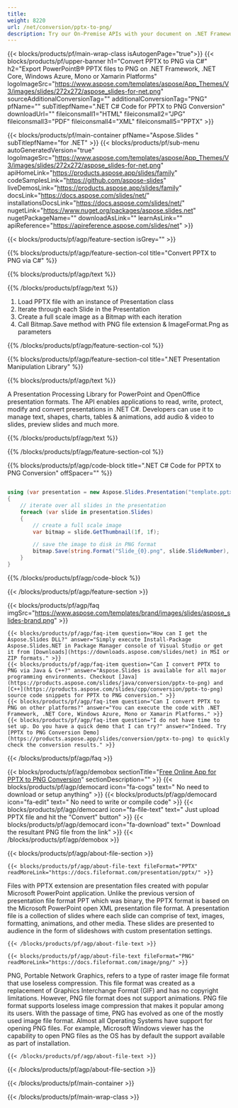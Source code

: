 ```yaml
---
title:  
weight: 8220
url: /net/conversion/pptx-to-png/ 
description: Try our On-Premise APIs with your document on .NET Framework, .NET Core, Windows Azure, Mono or Xamarin Platforms.
---
```


{{< blocks/products/pf/main-wrap-class isAutogenPage="true">}}
{{< blocks/products/pf/upper-banner h1="Convert PPTX to PNG via C#" h2="Export PowerPointВ® PPTX files to PNG on .NET Framework, .NET Core, Windows Azure, Mono or Xamarin Platforms" logoImageSrc="https://www.aspose.com/templates/aspose/App_Themes/V3/images/slides/272x272/aspose_slides-for-net.png" sourceAdditionalConversionTag="" additionalConversionTag="PNG" pfName="" subTitlepfName=".NET C# Code for PPTX to PNG Conversion" downloadUrl="" fileiconsmall1="HTML" fileiconsmall2="JPG" fileiconsmall3="PDF" fileiconsmall4="XML" fileiconsmall5="PPTX" >}}

{{< blocks/products/pf/main-container pfName="Aspose.Slides " subTitlepfName="for .NET" >}}
{{< blocks/products/pf/sub-menu autoGeneratedVersion="true" logoImageSrc="https://www.aspose.com/templates/aspose/App_Themes/V3/images/slides/272x272/aspose_slides-for-net.png" apiHomeLink="https://products.aspose.app/slides/family" codeSamplesLink="https://github.com/aspose-slides" liveDemosLink="https://products.aspose.app/slides/family" docsLink="https://docs.aspose.com/slides/net/" installationsDocsLink="https://docs.aspose.com/slides/net/" nugetLink="https://www.nuget.org/packages/aspose.slides.net" nugetPackageName="" downloadAsLink="" learnAsLink="" apiReference="https://apireference.aspose.com/slides/net" >}}

{{< blocks/products/pf/agp/feature-section isGrey="" >}}

{{% blocks/products/pf/agp/feature-section-col title="Convert PPTX to PNG via C#" %}}

{{% blocks/products/pf/agp/text %}}

{{% /blocks/products/pf/agp/text %}}

1.  Load PPTX file with an instance of Presentation class
1.  Iterate through each Slide in the Presentation
1.  Create a full scale image as a Bitmap with each iteration
1.  Call Bitmap.Save method with PNG file extension & ImageFormat.Png as parameters

{{% /blocks/products/pf/agp/feature-section-col %}}

{{% blocks/products/pf/agp/feature-section-col title=".NET Presentation Manipulation Library" %}}

{{% blocks/products/pf/agp/text %}}

 A Presentation Processing Library for PowerPoint and OpenOffice presentation formats. The API enables applications to read, write, protect, modify and convert presentations in .NET C#. Developers can use it to manage text, shapes, charts, tables & animations, add audio & video to slides, preview slides and much more.

{{% /blocks/products/pf/agp/text %}}

{{% /blocks/products/pf/agp/feature-section-col %}}

{{% blocks/products/pf/agp/code-block title=".NET C# Code for PPTX to PNG Conversion" offSpacer="" %}}

```cs

using (var presentation = new Aspose.Slides.Presentation("template.pptx"))
{
    // iterate over all slides in the presentation
    foreach (var slide in presentation.Slides)
    {
        // create a full scale image
        var bitmap = slide.GetThumbnail(1f, 1f);

        // save the image to disk in PNG format
        bitmap.Save(string.Format("Slide_{0}.png", slide.SlideNumber), System.Drawing.Imaging.ImageFormat.Png);
    }
}

```

{{% /blocks/products/pf/agp/code-block %}}

{{< /blocks/products/pf/agp/feature-section >}}

{{< blocks/products/pf/agp/faq imgSrc="https://www.aspose.com/templates/brand/images/slides/aspose_slides-brand.png" >}}

    {{< blocks/products/pf/agp/faq-item question="How can I get the Aspose.Slides DLL?" answer="Simply execute Install-Package Aspose.Slides.NET in Package Manager console of Visual Studio or get it from [Downloads](https://downloads.aspose.com/slides/net) in MSI or ZIP formats." >}}
    {{< blocks/products/pf/agp/faq-item question="Can I convert PPTX to PNG via Java & C++?" answer="Aspose.Slides is available for all major programming environments. Checkout [Java](https://products.aspose.com/slides/java/conversion/pptx-to-png) and [C++](https://products.aspose.com/slides/cpp/conversion/pptx-to-png) source code snippets for PPTX to PNG conversion." >}}
    {{< blocks/products/pf/agp/faq-item question="Can I convert PPTX to PNG on other platforms?" answer="You can execute the code with .NET Framework, .NET Core, Windows Azure, Mono or Xamarin Platforms." >}}
    {{< blocks/products/pf/agp/faq-item question="I do not have time to set up. Do you have a quick demo that I can try?" answer="Indeed. Try [PPTX to PNG Conversion Demo](https://products.aspose.app/slides/conversion/pptx-to-png) to quickly check the conversion results." >}}
 
{{< /blocks/products/pf/agp/faq >}}

<!-- aboutfile Starts -->

{{< blocks/products/pf/agp/demobox sectionTitle="[Free Online App for PPTX to PNG Conversion](https://products.aspose.app/slides/conversion/pptx-to-png)" sectionDescription="" >}}
        {{< blocks/products/pf/agp/democard icon="fa-cogs" text=" No need to download or setup anything" >}}
        {{< blocks/products/pf/agp/democard icon="fa-edit" text=" No need to write or compile code" >}}
        {{< blocks/products/pf/agp/democard icon="fa-file-text" text=" Just upload PPTX file and hit the \"Convert\" button" >}}
        {{< blocks/products/pf/agp/democard icon="fa-download" text=" Download the resultant PNG file from the link" >}}
{{< /blocks/products/pf/agp/demobox >}}

{{< blocks/products/pf/agp/about-file-section >}}

    {{< blocks/products/pf/agp/about-file-text fileFormat="PPTX" readMoreLink="https://docs.fileformat.com/presentation/pptx/" >}}
Files with PPTX extension are presentation files created with popular Microsoft PowerPoint application. Unlike the previous version of presentation file format PPT which was binary, the PPTX format is based on the Microsoft PowerPoint open XML presentation file format. A presentation file is a collection of slides where each slide can comprise of text, images, formatting, animations, and other media. These slides are presented to audience in the form of slideshows with custom presentation settings.

    {{< /blocks/products/pf/agp/about-file-text >}}

    {{< blocks/products/pf/agp/about-file-text fileFormat="PNG" readMoreLink="https://docs.fileformat.com/image/png/" >}}
PNG, Portable Network Graphics, refers to a type of raster image file format that use loseless compression. This file format was created as a replacement of Graphics Interchange Format (GIF) and has no copyright limitations. However, PNG file format does not support animations. PNG file format supports loseless image compression that makes it popular among its users. With the passage of time, PNG has evolved as one of the mostly used image file format. Almost all Operating Systems have support for opening PNG files. For example, Microsoft Windows viewer has the capability to open PNG files as the OS has by default the support available as part of installation.

    {{< /blocks/products/pf/agp/about-file-text >}}

{{< /blocks/products/pf/agp/about-file-section >}}

<!-- aboutfile Ends -->

{{< /blocks/products/pf/main-container >}}
    
{{< /blocks/products/pf/main-wrap-class >}}